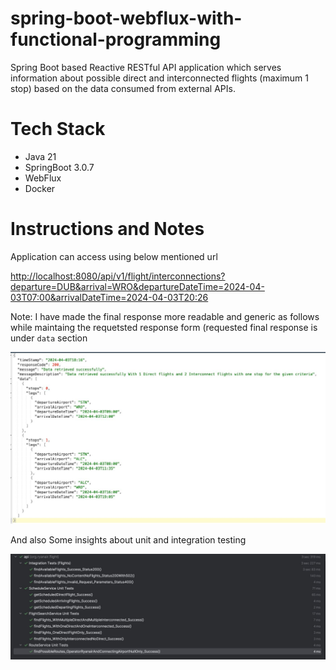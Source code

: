 # spring-boot-webflux-with-functional-programming
Spring Boot based Reactive RESTful API application which serves information about possible direct and interconnected flights (maximum 1 stop) based on the data consumed from external APIs.

# Tech Stack
- Java 21
- SpringBoot 3.0.7
- WebFlux
- Docker

# Instructions and Notes
Application can access using below mentioned url

[http://localhost:8080/api/v1/flight/interconnections?departure=DUB&arrival=WRO&departureDateTime=2024-04-03T07:00&arrivalDateTime=2024-04-03T20:26
](http://localhost:8080/api/v1/flight/interconnections?departure=STN&arrival=WRO&departureDateTime=2024-04-03T07:00&arrivalDateTime=2024-04-03T19:26)


Note: I have made the final response more readable and generic as follows while maintaing the requetsted response form (requested final response is under `data` section

![screenshot](image_1.jpg)

And also Some insights about unit and integration testing

![screenshot](image_2.jpg)

